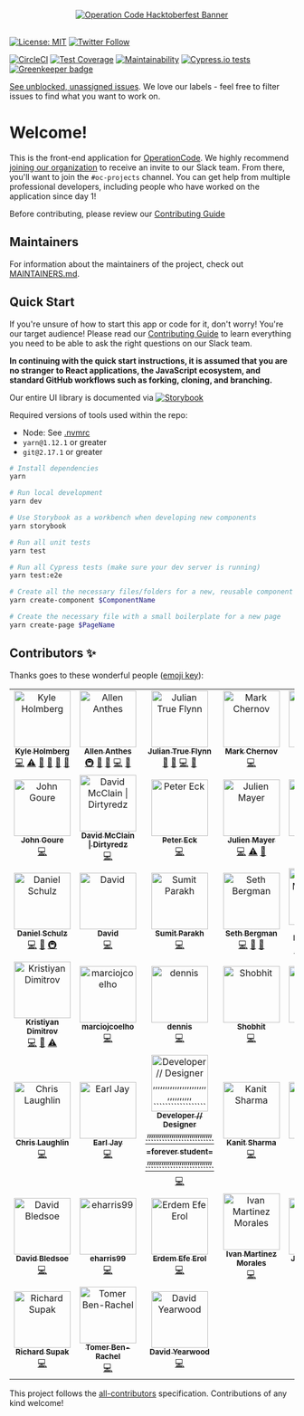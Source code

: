 <div align="center">
  <br>
  <a href="https://operationcode.org">
    <img
      alt="Operation Code Hacktoberfest Banner"
      src="https://operation-code-assets.s3.us-east-2.amazonaws.com/branding/logos/large-blue-logo.png"
    >
  </a>
  <br>
  <br>
</div>

[![License: MIT](https://img.shields.io/badge/License-MIT-blue.svg)](https://opensource.org/licenses/MIT)
[![Twitter Follow](https://img.shields.io/twitter/follow/operation_code.svg?style=social&label=Follow&style=social)](https://twitter.com/operation_code)

[![CircleCI](https://circleci.com/gh/OperationCode/front-end/tree/master.svg?style=svg)](https://circleci.com/gh/OperationCode/front-end/tree/master)
[![Test Coverage](https://api.codeclimate.com/v1/badges/5010b82ce5d8e319a597/test_coverage)](https://codeclimate.com/github/OperationCode/front-end/test_coverage)
[![Maintainability](https://api.codeclimate.com/v1/badges/5010b82ce5d8e319a597/maintainability)](https://codeclimate.com/github/OperationCode/front-end/maintainability)
[![Cypress.io tests](https://img.shields.io/badge/cypress.io-tests-green.svg?style=flat-square)](https://cypress.io)
[![Greenkeeper badge](https://badges.greenkeeper.io/OperationCode/front-end.svg)](https://greenkeeper.io/)

[See unblocked, unassigned issues](https://github.com/OperationCode/front-end/issues?q=is%3Aopen+is%3Aissue+-label%3A%22Status%3A+Blocked%22+no%3Aassignee). We love our labels - feel free to filter issues to find what you want to work on.

# Welcome!

This is the front-end application for [OperationCode](https://operationcode.org). We highly recommend [joining our organization](https://operationcode.org/join) to receive an invite to our Slack team. From there, you'll want to join the `#oc-projects` channel. You can get help from multiple professional developers, including people who have worked on the application since day 1!

Before contributing, please review our [Contributing Guide](CONTRIBUTING.md)

## Maintainers

For information about the maintainers of the project, check out [MAINTAINERS.md](MAINTAINERS.md).

## Quick Start

If you're unsure of how to start this app or code for it, don't worry! You're our target audience!
Please read our [Contributing Guide](CONTRIBUTING.md) to learn everything you need to be able to ask the right questions on our Slack team.

**In continuing with the quick start instructions, it is assumed that you are no stranger to React applications, the JavaScript ecosystem, and standard GitHub workflows such as forking, cloning, and branching.**

Our entire UI library is documented via [![Storybook](https://github.com/storybooks/brand/blob/master/badge/badge-storybook.svg)](http://storybook.operationcode.org)

Required versions of tools used within the repo:

- Node: See [.nvmrc](https://github.com/OperationCode/front-end/blob/master/.nvmrc)
- `yarn@1.12.1` or greater
- `git@2.17.1` or greater

```sh
# Install dependencies
yarn

# Run local development
yarn dev

# Use Storybook as a workbench when developing new components
yarn storybook

# Run all unit tests
yarn test

# Run all Cypress tests (make sure your dev server is running)
yarn test:e2e

# Create all the necessary files/folders for a new, reusable component
yarn create-component $ComponentName

# Create the necessary file with a small boilerplate for a new page
yarn create-page $PageName
```

## Contributors ✨

Thanks goes to these wonderful people ([emoji key](https://allcontributors.org/docs/en/emoji-key)):

<!-- ALL-CONTRIBUTORS-LIST:START - Do not remove or modify this section -->
<!-- prettier-ignore -->
<table>
  <tr>
    <td align="center"><a href="https://kylemh.com"><img src="https://avatars1.githubusercontent.com/u/9523719?v=4" width="100px;" alt="Kyle Holmberg"/><br /><sub><b>Kyle Holmberg</b></sub></a><br /><a href="https://github.com/OperationCode/front-end/commits?author=kylemh" title="Code">💻</a> <a href="https://github.com/OperationCode/front-end/commits?author=kylemh" title="Tests">⚠️</a> <a href="#maintenance-kylemh" title="Maintenance">🚧</a> <a href="#ideas-kylemh" title="Ideas, Planning, & Feedback">🤔</a> <a href="https://github.com/OperationCode/front-end/commits?author=kylemh" title="Documentation">📖</a> <a href="#question-kylemh" title="Answering Questions">💬</a></td>
    <td align="center"><a href="https://www.linkedin.com/in/allen-anthes/"><img src="https://avatars1.githubusercontent.com/u/27715246?v=4" width="100px;" alt="Allen Anthes"/><br /><sub><b>Allen Anthes</b></sub></a><br /><a href="#infra-AllenAnthes" title="Infrastructure (Hosting, Build-Tools, etc)">🚇</a> <a href="#maintenance-AllenAnthes" title="Maintenance">🚧</a> <a href="#ideas-AllenAnthes" title="Ideas, Planning, & Feedback">🤔</a> <a href="https://github.com/OperationCode/front-end/commits?author=AllenAnthes" title="Code">💻</a> <a href="#question-AllenAnthes" title="Answering Questions">💬</a></td>
    <td align="center"><a href="https://juliantrueflynn.com"><img src="https://avatars2.githubusercontent.com/u/2691129?v=4" width="100px;" alt="Julian True Flynn"/><br /><sub><b>Julian True Flynn</b></sub></a><br /><a href="#maintenance-juliantrueflynn" title="Maintenance">🚧</a> <a href="#ideas-juliantrueflynn" title="Ideas, Planning, & Feedback">🤔</a> <a href="https://github.com/OperationCode/front-end/commits?author=juliantrueflynn" title="Code">💻</a> <a href="#question-juliantrueflynn" title="Answering Questions">💬</a></td>
    <td align="center"><a href="https://github.com/markchernov"><img src="https://avatars1.githubusercontent.com/u/16090885?v=4" width="100px;" alt="Mark Chernov"/><br /><sub><b>Mark Chernov</b></sub></a><br /><a href="https://github.com/OperationCode/front-end/commits?author=markchernov" title="Code">💻</a></td>
    <td align="center"><a href="https://github.com/tigclaw"><img src="https://avatars0.githubusercontent.com/u/6943858?v=4" width="100px;" alt="Angela Lin"/><br /><sub><b>Angela Lin</b></sub></a><br /><a href="https://github.com/OperationCode/front-end/commits?author=tigclaw" title="Code">💻</a></td>
    <td align="center"><a href="https://chrismgonzalez.com"><img src="https://avatars3.githubusercontent.com/u/10368310?v=4" width="100px;" alt="Chris Gonzalez"/><br /><sub><b>Chris Gonzalez</b></sub></a><br /><a href="https://github.com/OperationCode/front-end/commits?author=chrismgonzalez" title="Code">💻</a></td>
    <td align="center"><a href="https://github.com/clsoar"><img src="https://avatars2.githubusercontent.com/u/28604435?v=4" width="100px;" alt="CL Mason"/><br /><sub><b>CL Mason</b></sub></a><br /><a href="https://github.com/OperationCode/front-end/commits?author=clsoar" title="Code">💻</a></td>
  </tr>
  <tr>
    <td align="center"><a href="https://github.com/JohnGoure"><img src="https://avatars3.githubusercontent.com/u/8660448?v=4" width="100px;" alt="John Goure"/><br /><sub><b>John Goure</b></sub></a><br /><a href="https://github.com/OperationCode/front-end/commits?author=JohnGoure" title="Code">💻</a></td>
    <td align="center"><a href="http://dirtyredz.com"><img src="https://avatars0.githubusercontent.com/u/7119499?v=4" width="100px;" alt="David McClain &#124; Dirtyredz"/><br /><sub><b>David McClain &#124; Dirtyredz</b></sub></a><br /><a href="https://github.com/OperationCode/front-end/commits?author=dirtyredz" title="Code">💻</a></td>
    <td align="center"><a href="https://github.com/PeterEckIII"><img src="https://avatars1.githubusercontent.com/u/35156163?v=4" width="100px;" alt="Peter Eck"/><br /><sub><b>Peter Eck</b></sub></a><br /><a href="https://github.com/OperationCode/front-end/commits?author=PeterEckIII" title="Code">💻</a></td>
    <td align="center"><a href="https://github.com/jmayergit"><img src="https://avatars2.githubusercontent.com/u/8594272?v=4" width="100px;" alt="Julien Mayer"/><br /><sub><b>Julien Mayer</b></sub></a><br /><a href="https://github.com/OperationCode/front-end/commits?author=jmayergit" title="Code">💻</a> <a href="https://github.com/OperationCode/front-end/commits?author=jmayergit" title="Tests">⚠️</a> <a href="#ideas-jmayergit" title="Ideas, Planning, & Feedback">🤔</a></td>
    <td align="center"><a href="https://github.com/RaevLogic"><img src="https://avatars2.githubusercontent.com/u/38801291?v=4" width="100px;" alt="Roger Keith"/><br /><sub><b>Roger Keith</b></sub></a><br /><a href="https://github.com/OperationCode/front-end/commits?author=RaevLogic" title="Code">💻</a></td>
    <td align="center"><a href="https://github.com/chrisgalvan"><img src="https://avatars3.githubusercontent.com/u/1694600?v=4" width="100px;" alt="Chris Galvan"/><br /><sub><b>Chris Galvan</b></sub></a><br /><a href="https://github.com/OperationCode/front-end/commits?author=chrisgalvan" title="Code">💻</a></td>
    <td align="center"><a href="https://github.com/jfie5"><img src="https://avatars2.githubusercontent.com/u/2934166?v=4" width="100px;" alt="Jacob Fielding"/><br /><sub><b>Jacob Fielding</b></sub></a><br /><a href="https://github.com/OperationCode/front-end/commits?author=jfie5" title="Code">💻</a></td>
  </tr>
  <tr>
    <td align="center"><a href="http://schulz.codes"><img src="https://avatars3.githubusercontent.com/u/3123354?v=4" width="100px;" alt="Daniel Schulz"/><br /><sub><b>Daniel Schulz</b></sub></a><br /><a href="https://github.com/OperationCode/front-end/commits?author=takethefake" title="Code">💻</a> <a href="#ideas-takethefake" title="Ideas, Planning, & Feedback">🤔</a> <a href="#infra-takethefake" title="Infrastructure (Hosting, Build-Tools, etc)">🚇</a></td>
    <td align="center"><a href="https://github.com/dayvod"><img src="https://avatars0.githubusercontent.com/u/28246170?v=4" width="100px;" alt="David"/><br /><sub><b>David</b></sub></a><br /><a href="https://github.com/OperationCode/front-end/commits?author=dayvod" title="Code">💻</a></td>
    <td align="center"><a href="https://github.com/sumitparakh"><img src="https://avatars2.githubusercontent.com/u/4236211?v=4" width="100px;" alt="Sumit Parakh"/><br /><sub><b>Sumit Parakh</b></sub></a><br /><a href="https://github.com/OperationCode/front-end/commits?author=sumitparakh" title="Code">💻</a></td>
    <td align="center"><a href="https://sethbergman.tech"><img src="https://avatars3.githubusercontent.com/u/8031689?v=4" width="100px;" alt="Seth Bergman"/><br /><sub><b>Seth Bergman</b></sub></a><br /><a href="https://github.com/OperationCode/front-end/commits?author=sethbergman" title="Code">💻</a> <a href="#review-sethbergman" title="Reviewed Pull Requests">👀</a> <a href="#ideas-sethbergman" title="Ideas, Planning, & Feedback">🤔</a></td>
    <td align="center"><a href="https://github.com/wimo7083"><img src="https://avatars2.githubusercontent.com/u/10781353?v=4" width="100px;" alt="William Montgomery"/><br /><sub><b>William Montgomery</b></sub></a><br /><a href="https://github.com/OperationCode/front-end/commits?author=wimo7083" title="Code">💻</a> <a href="#review-wimo7083" title="Reviewed Pull Requests">👀</a> <a href="#ideas-wimo7083" title="Ideas, Planning, & Feedback">🤔</a> <a href="#infra-wimo7083" title="Infrastructure (Hosting, Build-Tools, etc)">🚇</a> <a href="#maintenance-wimo7083" title="Maintenance">🚧</a></td>
    <td align="center"><a href="https://nicyoung.io"><img src="https://avatars0.githubusercontent.com/u/1323750?v=4" width="100px;" alt="Nic Young"/><br /><sub><b>Nic Young</b></sub></a><br /><a href="https://github.com/OperationCode/front-end/commits?author=nryoung" title="Code">💻</a> <a href="#review-nryoung" title="Reviewed Pull Requests">👀</a> <a href="#ideas-nryoung" title="Ideas, Planning, & Feedback">🤔</a></td>
    <td align="center"><a href="http://www.macleodwebdev.com"><img src="https://avatars0.githubusercontent.com/u/28678836?v=4" width="100px;" alt="K MacLeod"/><br /><sub><b>K MacLeod</b></sub></a><br /><a href="https://github.com/OperationCode/front-end/commits?author=ksmacleod99" title="Code">💻</a></td>
  </tr>
  <tr>
    <td align="center"><a href="https://github.com/KrDimitrov"><img src="https://avatars3.githubusercontent.com/u/29924708?v=4" width="100px;" alt="Kristiyan Dimitrov"/><br /><sub><b>Kristiyan Dimitrov</b></sub></a><br /><a href="https://github.com/OperationCode/front-end/commits?author=KrDimitrov" title="Code">💻</a> <a href="#maintenance-KrDimitrov" title="Maintenance">🚧</a> <a href="https://github.com/OperationCode/front-end/commits?author=KrDimitrov" title="Tests">⚠️</a></td>
    <td align="center"><a href="https://github.com/marciojcoelho"><img src="https://avatars3.githubusercontent.com/u/8591171?v=4" width="100px;" alt="marciojcoelho"/><br /><sub><b>marciojcoelho</b></sub></a><br /><a href="https://github.com/OperationCode/front-end/commits?author=marciojcoelho" title="Code">💻</a></td>
    <td align="center"><a href="https://github.com/dtmle"><img src="https://avatars2.githubusercontent.com/u/35821286?v=4" width="100px;" alt="dennis"/><br /><sub><b>dennis</b></sub></a><br /><a href="https://github.com/OperationCode/front-end/commits?author=dtmle" title="Code">💻</a></td>
    <td align="center"><a href="http://sagarwal.xyz"><img src="https://avatars0.githubusercontent.com/u/4496335?v=4" width="100px;" alt="Shobhit"/><br /><sub><b>Shobhit</b></sub></a><br /><a href="https://github.com/OperationCode/front-end/commits?author=Shobhit1" title="Code">💻</a></td>
    <td align="center"><a href="https://www.linkedin.com/in/ryostpmp/"><img src="https://avatars3.githubusercontent.com/u/35543580?v=4" width="100px;" alt="Rick"/><br /><sub><b>Rick</b></sub></a><br /><a href="https://github.com/OperationCode/front-end/commits?author=rlyost" title="Code">💻</a></td>
    <td align="center"><a href="http://jimulle.com"><img src="https://avatars3.githubusercontent.com/u/2433183?v=4" width="100px;" alt="Jim"/><br /><sub><b>Jim</b></sub></a><br /><a href="https://github.com/OperationCode/front-end/commits?author=jimulle" title="Code">💻</a></td>
    <td align="center"><a href="https://soris-codes.github.io"><img src="https://avatars1.githubusercontent.com/u/37656842?v=4" width="100px;" alt="Soris Cox"/><br /><sub><b>Soris Cox</b></sub></a><br /><a href="https://github.com/OperationCode/front-end/commits?author=soris-codes" title="Code">💻</a></td>
  </tr>
  <tr>
    <td align="center"><a href="https://www.thedyslexicdeveloper.com/"><img src="https://avatars0.githubusercontent.com/u/495517?v=4" width="100px;" alt="Chris Laughlin"/><br /><sub><b>Chris Laughlin</b></sub></a><br /><a href="https://github.com/OperationCode/front-end/commits?author=chrislaughlin" title="Code">💻</a></td>
    <td align="center"><a href="https://github.com/ecaoile"><img src="https://avatars3.githubusercontent.com/u/34725510?v=4" width="100px;" alt="Earl Jay"/><br /><sub><b>Earl Jay</b></sub></a><br /><a href="https://github.com/OperationCode/front-end/commits?author=ecaoile" title="Code">💻</a></td>
    <td align="center"><a href="https://goo.gl/2ppEbW"><img src="https://avatars2.githubusercontent.com/u/16615147?v=4" width="100px;" alt="Developer  // Designer  ,,,,,,,,,,,,,,,,,,,,,,,,,,,,,,,, ````````````````````````` =forever student= ,,,,,,,,,,,,,,,,,,,,,,,,,,,,,,,, `````````````````````````"/><br /><sub><b>Developer  // Designer  ,,,,,,,,,,,,,,,,,,,,,,,,,,,,,,,, ````````````````````````` =forever student= ,,,,,,,,,,,,,,,,,,,,,,,,,,,,,,,, `````````````````````````</b></sub></a><br /><a href="https://github.com/OperationCode/front-end/commits?author=AlexanderNelson" title="Code">💻</a></td>
    <td align="center"><a href="https://github.com/kanitsharma"><img src="https://avatars2.githubusercontent.com/u/23506120?v=4" width="100px;" alt="Kanit Sharma"/><br /><sub><b>Kanit Sharma</b></sub></a><br /><a href="https://github.com/OperationCode/front-end/commits?author=kanitsharma" title="Code">💻</a></td>
    <td align="center"><a href="https://github.com/aasifkhan7"><img src="https://avatars0.githubusercontent.com/u/25710869?v=4" width="100px;" alt="aasifkhan7"/><br /><sub><b>aasifkhan7</b></sub></a><br /><a href="https://github.com/OperationCode/front-end/commits?author=aasifkhan7" title="Code">💻</a></td>
    <td align="center"><a href="https://github.com/AshTemp"><img src="https://avatars0.githubusercontent.com/u/19790104?v=4" width="100px;" alt="Ashley Templet"/><br /><sub><b>Ashley Templet</b></sub></a><br /><a href="#ideas-AshTemp" title="Ideas, Planning, & Feedback">🤔</a> <a href="#projectManagement-AshTemp" title="Project Management">📆</a> <a href="#business-AshTemp" title="Business development">💼</a></td>
    <td align="center"><a href="https://github.com/babu-thomas"><img src="https://avatars0.githubusercontent.com/u/13412867?v=4" width="100px;" alt="Babu Thomas"/><br /><sub><b>Babu Thomas</b></sub></a><br /><a href="https://github.com/OperationCode/front-end/commits?author=babu-thomas" title="Code">💻</a></td>
  </tr>
  <tr>
    <td align="center"><a href="https://github.com/dwbledsoe"><img src="https://avatars2.githubusercontent.com/u/47822368?v=4" width="100px;" alt="David Bledsoe"/><br /><sub><b>David Bledsoe</b></sub></a><br /><a href="https://github.com/OperationCode/front-end/commits?author=dwbledsoe" title="Code">💻</a></td>
    <td align="center"><a href="https://github.com/eharris99"><img src="https://avatars2.githubusercontent.com/u/8528157?v=4" width="100px;" alt="eharris99"/><br /><sub><b>eharris99</b></sub></a><br /><a href="https://github.com/OperationCode/front-end/commits?author=eharris99" title="Code">💻</a></td>
    <td align="center"><a href="https://github.com/iTechsTR"><img src="https://avatars1.githubusercontent.com/u/33372714?v=4" width="100px;" alt="Erdem Efe Erol"/><br /><sub><b>Erdem Efe Erol</b></sub></a><br /><a href="https://github.com/OperationCode/front-end/commits?author=iTechsTR" title="Code">💻</a></td>
    <td align="center"><a href="https://ivanmartinez.codes/"><img src="https://avatars2.githubusercontent.com/u/35318080?v=4" width="100px;" alt="Ivan Martinez Morales"/><br /><sub><b>Ivan Martinez Morales</b></sub></a><br /><a href="https://github.com/OperationCode/front-end/commits?author=ivanmartinezmorales" title="Code">💻</a></td>
    <td align="center"><a href="https://github.com/joshcallahan"><img src="https://avatars2.githubusercontent.com/u/33660604?v=4" width="100px;" alt="Josh Callahan"/><br /><sub><b>Josh Callahan</b></sub></a><br /><a href="https://github.com/OperationCode/front-end/commits?author=joshcallahan" title="Code">💻</a></td>
    <td align="center"><a href="http://www.josiahdahl.com"><img src="https://avatars1.githubusercontent.com/u/5520415?v=4" width="100px;" alt="Josiah Dahl"/><br /><sub><b>Josiah Dahl</b></sub></a><br /><a href="https://github.com/OperationCode/front-end/commits?author=josiahdahl" title="Code">💻</a></td>
    <td align="center"><a href="https://github.com/KPGunner"><img src="https://avatars0.githubusercontent.com/u/31373828?v=4" width="100px;" alt="Kyle Gunn"/><br /><sub><b>Kyle Gunn</b></sub></a><br /><a href="https://github.com/OperationCode/front-end/commits?author=KPGunner" title="Code">💻</a></td>
  </tr>
  <tr>
    <td align="center"><a href="https://github.com/rsupak"><img src="https://avatars0.githubusercontent.com/u/28311826?v=4" width="100px;" alt="Richard Supak"/><br /><sub><b>Richard Supak</b></sub></a><br /><a href="https://github.com/OperationCode/front-end/commits?author=rsupak" title="Code">💻</a></td>
    <td align="center"><a href="https://codepen.io/TomerBenRachel/"><img src="https://avatars2.githubusercontent.com/u/23402988?v=4" width="100px;" alt="Tomer Ben-Rachel"/><br /><sub><b>Tomer Ben-Rachel</b></sub></a><br /><a href="https://github.com/OperationCode/front-end/commits?author=TomerPacific" title="Code">💻</a></td>
    <td align="center"><a href="https://github.com/dayvodddddddddddd"><img src="https://avatars2.githubusercontent.com/u/7948164?v=4" width="100px;" alt="David Yearwood"/><br /><sub><b>David Yearwood</b></sub></a><br /><a href="https://github.com/OperationCode/front-end/commits?author=dayvodddddddddddd" title="Code">💻</a></td>
  </tr>
</table>

<!-- ALL-CONTRIBUTORS-LIST:END -->

This project follows the [all-contributors](https://github.com/all-contributors/all-contributors) specification. Contributions of any kind welcome!